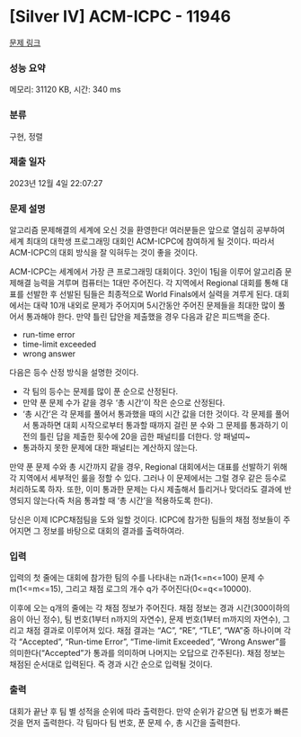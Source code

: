 # [Silver IV] ACM-ICPC - 11946 

[문제 링크](https://www.acmicpc.net/problem/11946) 

### 성능 요약

메모리: 31120 KB, 시간: 340 ms

### 분류

구현, 정렬

### 제출 일자

2023년 12월 4일 22:07:27

### 문제 설명

<p>알고리즘 문제해결의 세계에 오신 것을 환영한다! 여러분들은 앞으로 열심히 공부하여 세계 최대의 대학생 프로그래밍 대회인 ACM-ICPC에 참여하게 될 것이다. 따라서 ACM-ICPC의 대회 방식을 잘 익혀두는 것이 좋을 것이다. </p>

<p>ACM-ICPC는 세계에서 가장 큰 프로그래밍 대회이다. 3인이 1팀을 이루어 알고리즘 문제해결 능력을 겨루며 컴퓨터는 1대만 주어진다. 각 지역에서 Regional 대회를 통해 대표를 선발한 후 선발된 팀들은 최종적으로 World Finals에서 실력을 겨루게 된다. 대회에서는 대략 10개 내외로 문제가 주어지며 5시간동안 주어진 문제들을 최대한 많이 풀어서 통과해야 한다. 만약 틀린 답안을 제출했을 경우 다음과 같은 피드백을 준다.</p>

<ul>
	<li>run-time error</li>
	<li>time-limit exceeded</li>
	<li>wrong answer</li>
</ul>

<p>다음은 등수 산정 방식을 설명한 것이다.</p>

<ul>
	<li>각 팀의 등수는 문제를 많이 푼 순으로 산정된다.</li>
	<li>만약 푼 문제 수가 같을 경우 ‘총 시간’이 작은 순으로 산정된다.</li>
	<li>‘총 시간’은 각 문제를 풀어서 통과했을 때의 시간 값을 더한 것이다. 각 문제를 풀어서 통과하면 대회 시작으로부터 통과할 때까지 걸린 분 수와 그 문제를 통과하기 이전의 틀린 답을 제출한 횟수에 20을 곱한 패널티를 더한다. 앙 패널띠~ </li>
	<li>통과하지 못한 문제에 대한 패널티는 계산하지 않는다.</li>
</ul>

<p>만약 푼 문제 수와 총 시간까지 같을 경우, Regional 대회에서는 대표를 선발하기 위해 각 지역에서 세부적인 룰을 정할 수 있다. 그러나 이 문제에서는 그럴 경우 같은 등수로 처리하도록 하자. 또한, 이미 통과한 문제는 다시 제출해서 틀리거나 맞더라도 결과에 반영되지 않는다(즉 처음 통과할 때 ‘총 시간’을 적용하도록 한다).</p>

<p>당신은 이제 ICPC채점팀을 도와 일할 것이다. ICPC에 참가한 팀들의 채점 정보들이 주어지면 그 정보를 바탕으로 대회의 결과를 출력하여라.</p>

### 입력 

 <p>입력의 첫 줄에는 대회에 참가한 팀의 수를 나타내는 n과(1<=n<=100) 문제 수 m(1<=m<=15), 그리고 채점 로그의 개수 q가 주어진다(0<=q<=10000).</p>

<p>이후에 오는 q개의 줄에는 각 채점 정보가 주어진다. 채점 정보는 경과 시간(300이하의 음이 아닌 정수), 팀 번호(1부터 n까지의 자연수), 문제 번호(1부터 m까지의 자연수), 그리고 채점 결과로 이루어져 있다. 채점 결과는 “AC”, “RE”, “TLE”, “WA”중 하나이며 각각 “Accepted”, “Run-time Error”, “Time-limit Exceeded”, “Wrong Answer”를 의미한다(“Accepted”가 통과를 의미하며 나머지는 오답으로 간주된다). 채점 정보는 채점된 순서대로 입력된다. 즉 경과 시간 순으로 입력될 것이다.</p>

### 출력 

 <p>대회가 끝난 후 팀 별 성적을 순위에 따라 출력한다. 만약 순위가 같으면 팀 번호가 빠른 것을 먼저 출력한다. 각 팀마다 팀 번호, 푼 문제 수, 총 시간을 출력한다.</p>

